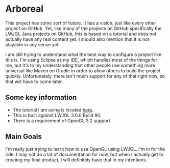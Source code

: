 # Arboreal

This project has some sort of future. It has a vision, just like every other project on GitHub. Yet, like many of the projects on GitHub specifically the LWJGL Java projects on GitHub, this is based on a tutorial and does not actually have any real content yet. I should also mention that it is not playable in any sense yet.

I am still trying to understand what the best way to configure a project like this is. I'm using Eclipse as my IDE, which handles most of the things for me, but it's to my understanding that other people use something more universal like Maven on Gradle in order to allow others to build the project quickly. Unfortunately, there isn't much support for any of that right now, so that will have to come later.

## Some key information

* The tutorial I am using is located [here](https://www.gitbook.com/book/lwjglgamedev/3d-game-development-with-lwjgl/details).
* This is built against LWJGL 3.0.0 Build 90.
* There is a requirement of OpenGL 3.2 support.

## Main Goals

I'm really just trying to learn how to use OpenGL using LWJGL. I'm in for the ride. I may not do a lot of documentation for now, but when I actually get to creating my final product, I will definitely have that in my intentions. 
